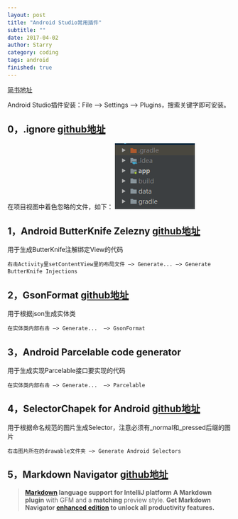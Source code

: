 ```yaml
---
layout: post
title: "Android Studio常用插件"
subtitle: ""
date: 2017-04-02
author: Starry
category: coding
tags: android
finished: true
---
```


[简书地址](https://www.jianshu.com/p/840b93fe84fe)

Android Studio插件安装：File —> Settings —> Plugins，搜索关键字即可安装。

## 0，.ignore   [github地址](https://github.com/hsz/idea-gitignore)
在项目视图中着色忽略的文件，如下：
![ignore.png](../images/android/plugin.png)

## 1，Android ButterKnife Zelezny   [github地址](https://github.com/avast/android-butterknife-zelezny)
用于生成ButterKnife注解绑定View的代码
```
右击Activity里setContentView里的布局文件 —> Generate... —> Generate ButterKnife Injections
```

## 2，GsonFormat [github地址](https://github.com/zzz40500/GsonFormat)
用于根据json生成实体类
```
在实体类内部右击 —> Generate...  —> GsonFormat
```

## 3，Android Parcelable code generator
用于生成实现Parcelable接口要实现的代码
```
在实体类内部右击 —> Generate...  —> Parcelable
```

## 4，SelectorChapek for Android   [github地址](https://github.com/inmite/android-selector-chapek)
用于根据命名规范的图片生成Selector，注意必须有_normal和_pressed后缀的图片
```
右击图片所在的drawable文件夹 —> Generate Android Selectors
```

## 5，Markdown Navigator    [github地址](https://github.com/vsch/idea-multimarkdown)
>**[Markdown](http://daringfireball.net/projects/markdown) language support for IntelliJ platform**
**A Markdown plugin** with GFM and a **matching** preview style.
**Get Markdown Navigator [enhanced edition](http://vladsch.com/product/markdown-navigator) to unlock all productivity features.**

